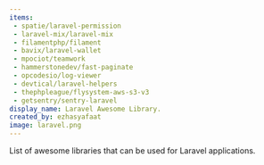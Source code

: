 ```yaml
---
items:
 - spatie/laravel-permission
 - laravel-mix/laravel-mix
 - filamentphp/filament
 - bavix/laravel-wallet
 - mpociot/teamwork
 - hammerstonedev/fast-paginate
 - opcodesio/log-viewer
 - devtical/laravel-helpers
 - thephpleague/flysystem-aws-s3-v3
 - getsentry/sentry-laravel
display_name: Laravel Awesome Library.
created_by: ezhasyafaat
image: laravel.png
---
```

List of awesome libraries that can be used for Laravel applications. 
